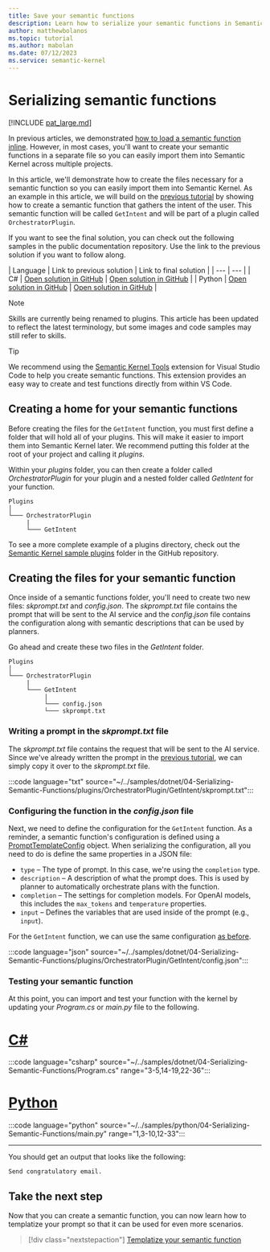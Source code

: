 ```yaml
---
title: Save your semantic functions
description: Learn how to serialize your semantic functions in Semantic Kernel.
author: matthewbolanos
ms.topic: tutorial
ms.author: mabolan
ms.date: 07/12/2023
ms.service: semantic-kernel
---
```


# Serializing semantic functions

[!INCLUDE [pat_large.md](../../../includes/pat_large.md)]

In previous articles, we demonstrated [how to load a semantic function inline](./inline-semantic-functions.md). However, in most cases, you'll want to create your semantic functions in a separate file so you can easily import them into Semantic Kernel across multiple projects.

In this article, we'll demonstrate how to create the files necessary for a semantic function so you can easily import them into Semantic Kernel. As an example in this article, we will build on the [previous tutorial](./inline-semantic-functions.md) by showing how to create a semantic function that gathers the intent of the user. This semantic function will be called `GetIntent` and will be part of a plugin called `OrchestratorPlugin`.

If you want to see the final solution, you can check out the following samples in the public documentation repository. Use the link to the previous solution if you want to follow along.

| Language  | Link to previous solution | Link to final solution |
| --- | --- |
| C# | [Open solution in GitHub](https://github.com/MicrosoftDocs/semantic-kernel-docs/tree/main/samples/dotnet/03-Inline-Semantic-Functions) | [Open solution in GitHub](https://github.com/MicrosoftDocs/semantic-kernel-docs/tree/main/samples/dotnet/04-Serializing-Semantic-Functions) |
| Python | [Open solution in GitHub](https://github.com/MicrosoftDocs/semantic-kernel-docs/tree/main/samples/python/03-Inline-Semantic-Functions) | [Open solution in GitHub](https://github.com/MicrosoftDocs/semantic-kernel-docs/tree/main/samples/python/04-Serializing-Semantic-Functions) |


> [!Note]
> Skills are currently being renamed to plugins. This article has been updated to reflect the latest terminology, but some images and code samples may still refer to skills.


> [!TIP]
> We recommend using the [Semantic Kernel Tools](../../../vs-code-tools/index.md) extension for Visual Studio Code to help you create semantic functions. This extension provides an easy way to create and test functions directly from within VS Code.

## Creating a home for your semantic functions
Before creating the files for the `GetIntent` function, you must first define a folder that will hold all of your plugins. This will make it easier to import them into Semantic Kernel later. We recommend putting this folder at the root of your project and calling it _plugins_.

Within your _plugins_ folder, you can then create a folder called _OrchestratorPlugin_ for your plugin and a nested folder called _GetIntent_ for your function.

```directory
Plugins
│
└─── OrchestratorPlugin
     |
     └─── GetIntent
```

To see a more complete example of a plugins directory, check out the [Semantic Kernel sample plugins](https://github.com/microsoft/semantic-kernel/tree/main/samples/skills) folder in the GitHub repository.

## Creating the files for your semantic function
Once inside of a semantic functions folder, you'll need to create two new files: _skprompt.txt_ and _config.json_. The _skprompt.txt_ file contains the prompt that will be sent to the AI service and the _config.json_ file contains the configuration along with semantic descriptions that can be used by planners.

Go ahead and create these two files in the _GetIntent_ folder.

```directory
Plugins
│
└─── OrchestratorPlugin
     |
     └─── GetIntent
          |
          └─── config.json
          └─── skprompt.txt
```

### Writing a prompt in the _skprompt.txt_ file
The _skprompt.txt_ file contains the request that will be sent to the AI service. Since we've already written the prompt in the [previous tutorial](./inline-semantic-functions.md#defining-the-prompt), we can simply copy it over to the _skprompt.txt_ file.

:::code language="txt" source="~/../samples/dotnet/04-Serializing-Semantic-Functions/plugins/OrchestratorPlugin/GetIntent/skprompt.txt":::


### Configuring the function in the _config.json_ file
Next, we need to define the configuration for the `GetIntent` function. As a reminder, a semantic function's configuration is defined using a [PromptTemplateConfig](/dotnet/api/microsoft.semantickernel.semanticfunctions.prompttemplateconfig) object. When serializing the configuration, all you need to do is define the same properties in a JSON file:

- `type` – The type of prompt. In this case, we're using the `completion` type.
- `description` – A description of what the prompt does. This is used by planner to automatically orchestrate plans with the function.
- `completion` – The settings for completion models. For OpenAI models, this includes the `max_tokens` and `temperature` properties.
- `input` – Defines the variables that are used inside of the prompt (e.g., `input`).

For the `GetIntent` function, we can use the same configuration [as before](./inline-semantic-functions.md#configuring-the-function).

:::code language="json" source="~/../samples/dotnet/04-Serializing-Semantic-Functions/plugins/OrchestratorPlugin/GetIntent/config.json":::

### Testing your semantic function
At this point, you can import and test your function with the kernel by updating your _Program.cs_ or _main.py_ file to the following.

# [C#](#tab/Csharp)
:::code language="csharp" source="~/../samples/dotnet/04-Serializing-Semantic-Functions/Program.cs" range="3-5,14-19,22-36":::

# [Python](#tab/python)

:::code language="python" source="~/../samples/python/04-Serializing-Semantic-Functions/main.py" range="1,3-10,12-33":::

---

You should get an output that looks like the following:

```output
Send congratulatory email.
```


## Take the next step
Now that you can create a semantic function, you can now learn how to templatize your prompt so
that it can be used for even more scenarios.

> [!div class="nextstepaction"]
> [Templatize your semantic function](./templatizing-semantic-functions.md)